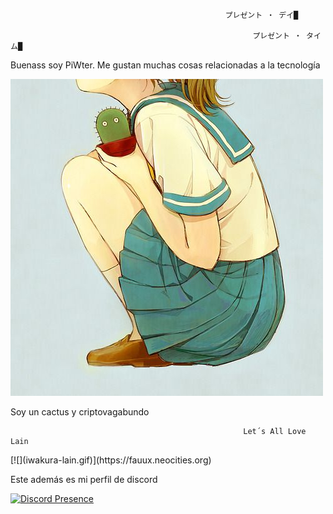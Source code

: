                                                     プレゼント ‧ デイ█

                                                    ㅤㅤㅤㅤプレゼント ‧ タイム█


Buenass soy PiWter. Me gustan muchas cosas relacionadas a la tecnología

![](5e3daca379d90895ad98010c44876b06.jpg)

Soy un cactus y criptovagabundo

                                                        Let´s All Love Lain


<p aling="center">
[![](iwakura-lain.gif)](https://fauux.neocities.org)
</p>


Este además es mi perfil de discord

[![Discord Presence](https://lanyard.cnrad.dev/api/447351141202657290)](https://discord.com/users/447351141202657290)
